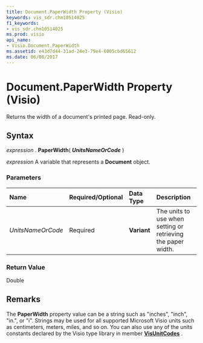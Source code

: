 ```yaml
---
title: Document.PaperWidth Property (Visio)
keywords: vis_sdr.chm10514025
f1_keywords:
- vis_sdr.chm10514025
ms.prod: visio
api_name:
- Visio.Document.PaperWidth
ms.assetid: e43d7d44-31ad-24e3-79e4-6005cbd65612
ms.date: 06/08/2017
---
```



# Document.PaperWidth Property (Visio)

Returns the width of a document's printed page. Read-only.


## Syntax

 _expression_ . **PaperWidth**( **_UnitsNameOrCode_** )

 _expression_ A variable that represents a **Document** object.


### Parameters



|**Name**|**Required/Optional**|**Data Type**|**Description**|
|:-----|:-----|:-----|:-----|
| _UnitsNameOrCode_|Required| **Variant**|The units to use when setting or retrieving the paper width.|

### Return Value

Double


## Remarks

The  **PaperWidth** property value can be a string such as "inches", "inch", "in.", or "i". Strings may be used for all supported Microsoft Visio units such as centimeters, meters, miles, and so on. You can also use any of the units constants declared by the Visio type library in member **[VisUnitCodes](Visio.visunitcodes.md)** .


